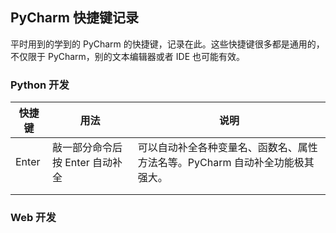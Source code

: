 ## PyCharm 快捷键记录

平时用到的学到的 PyCharm 的快捷键，记录在此。这些快捷键很多都是通用的，不仅限于 PyCharm，别的文本编辑器或者 IDE 也可能有效。

### Python 开发

| 快捷键 | 用法                            | 说明                                                         |
| ------ | ------------------------------- | ------------------------------------------------------------ |
| Enter  | 敲一部分命令后按 Enter 自动补全 | 可以自动补全各种变量名、函数名、属性方法名等。PyCharm 自动补全功能极其强大。 |
|        |                                 |                                                              |
|        |                                 |                                                              |



### Web 开发